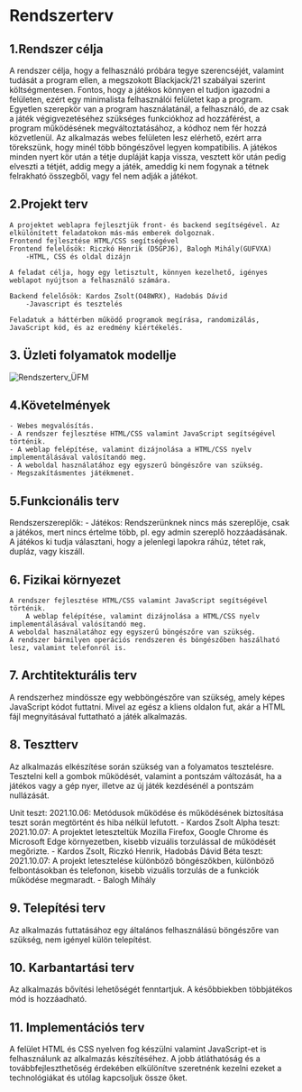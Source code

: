 # ﻿Rendszerterv

## 1.Rendszer célja
A rendszer célja, hogy a felhasználó próbára tegye szerencséjét, valamint tudását a program ellen, a megszokott Blackjack/21 szabályai szerint költségmentesen.
Fontos, hogy a játékos könnyen el tudjon igazodni a felületen, ezért egy minimalista felhasználói felületet kap a program.
Egyetlen szerepkör van a program használatánál, a felhasználó, de az csak a játék végigvezetéséhez szükséges funkciókhoz ad hozzáférést,
a program működésének megváltoztatásához, a kódhoz nem fér hozzá közvetlenül.
Az alkalmazás webes felületen lesz elérhető, ezért arra törekszünk, hogy minél több böngészővel legyen kompatibilis.
A játékos minden nyert kör után a tétje dupláját kapja vissza, vesztett kör után pedig elveszti a tétjét, addig megy a játék, ameddig
ki nem fogynak a tétnek felrakható összegből, vagy fel nem adják a játékot.

## 2.Projekt terv
	A projektet weblapra fejlesztjük front- és backend segítségével. Az elkülönített feladatokon más-más emberek dolgoznak.
	Frontend fejlesztése HTML/CSS segítségével
	Frontend felelősök: Riczkó Henrik (D5GPJ6), Balogh Mihály(GUFVXA)
		-HTML, CSS és oldal dizájn

	A feladat célja, hogy egy letisztult, könnyen kezelhető, igényes weblapot nyújtson a felhasználó számára.

	Backend felelősök: Kardos Zsolt(O48WRX), Hadobás Dávid
		-Javascript és tesztelés

	Feladatuk a háttérben működő programok megírása, randomizálás, JavaScript kód, és az eredmény kiértékelés.
	
## 3. Üzleti folyamatok modellje
![Rendszerterv_ÜFM](https://user-images.githubusercontent.com/82752886/135045846-c1ea8490-7fe1-4f7f-b73f-8c2b4a14c746.png)


## 4.Követelmények
	- Webes megvalósítás.
	- A rendszer fejlesztése HTML/CSS valamint JavaScript segítségével történik.
	- A weblap felépítése, valamint dizájnolása a HTML/CSS nyelv implementálásával valósítandó meg.
	- A weboldal használatához egy egyszerű böngészőre van szükség.
	- Megszakításmentes játékmenet.

## 5.Funkcionális terv
Rendszerszereplők:
	- Játékos: Rendszerünknek nincs más szereplője, csak a játékos, mert nincs értelme több, pl. egy admin szereplő hozzáadásának.
A játékos ki tudja választani, hogy a jelenlegi lapokra ráhúz, tétet rak, dupláz, vagy kiszáll.

## 6. Fizikai környezet
    A rendszer fejlesztése HTML/CSS valamint JavaScript segítségével történik.
        A weblap felépítése, valamint dizájnolása a HTML/CSS nyelv implementálásával valósítandó meg.
    A weboldal használatához egy egyszerű böngészőre van szükség.
    A rendszer bármilyen operációs rendszeren és böngészőben haszálható lesz, valamint telefonról is.

## 7. Archtitekturális terv
A rendszerhez mindössze egy webböngészőre van szükség, amely képes JavaScript kódot futtatni. Mivel az egész a kliens oldalon fut, akár a HTML fájl megnyitásával futtatható a játék alkalmazás.

## 8. Tesztterv
Az alkalmazás elkészítése során szükség van a folyamatos tesztelésre.
Tesztelni kell a gombok működését, valamint a pontszám változását, ha a játékos vagy a gép nyer, illetve az új játék kezdésénél a pontszám nullázását.

Unit teszt: 
	2021.10.06: Metódusok működése és működésének biztosítása teszt során megtörtént és hiba nélkül lefutott. - Kardos Zsolt
Alpha teszt:
	2021.10.07: A projektet leteszteltük Mozilla Firefox, Google Chrome és Microsoft Edge környezetben, kisebb vizuális torzulással de működését megőrizte. - Kardos Zsolt, 	Riczkó Henrik, Hadobás Dávid
Béta teszt:
	2021.10.07: A projekt letesztelése különböző böngészőkben, különböző felbontásokban és telefonon, kisebb vizuális torzulás de a funkciók működése megmaradt. - Balogh Mihály 

## 9. Telepítési terv
Az alkalmazás futtatásához egy általános felhasználású böngészőre van szükség, nem igényel külön telepítést.

## 10. Karbantartási terv
Az alkalmazás bővítési lehetőségét fenntartjuk. A későbbiekben többjátékos mód is hozzáadható.

## 11. Implementációs terv
A felület HTML és CSS nyelven fog készülni valamint JavaScript-et is felhasználunk az alkalmazás készítéséhez. A jobb átláthatóság és a továbbfejleszthetőség érdekében elkülönítve szeretnénk kezelni ezeket a technológiákat és utólag kapcsoljuk össze őket. 
